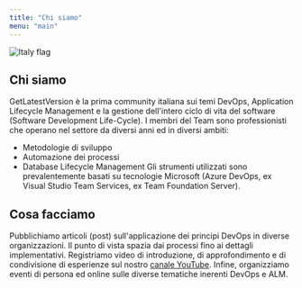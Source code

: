 ```yaml
---
title: "Chi siamo"
menu: "main"
---
```


![Italy flag](/images/320px-Flag_of_Italy.svg.png)

## Chi siamo

GetLatestVersion è la prima community italiana sui temi DevOps, Application Lifecycle Management  e la gestione dell'intero ciclo di vita del software (Software Development Life-Cycle).
I membri del Team sono professionisti che operano nel settore da diversi anni ed in diversi ambiti: 
- Metodologie di sviluppo
- Automazione dei processi 
- Database Lifecycle Management
Gli strumenti utilizzati sono prevalentemente basati su tecnologie Microsoft (Azure DevOps, ex Visual Studio Team Services, ex Team Foundation Server).

## Cosa facciamo

Pubblichiamo articoli (post) sull'applicazione dei principi DevOps in diverse organizzazioni. Il punto di vista spazia dai processi fino ai dettagli implementativi.
Registriamo video di introduzione, di approfondimento e di condivisione di esperienze sul nostro [canale YouTube](https://www.youtube.com/GetLatestVersion).
Infine, organizziamo eventi di persona ed online sulle diverse tematiche inerenti DevOps e ALM.